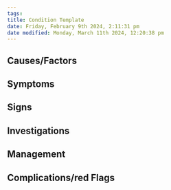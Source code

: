```yaml
---
tags: 
title: Condition Template
date: Friday, February 9th 2024, 2:11:31 pm
date modified: Monday, March 11th 2024, 12:20:38 pm
---
```


## Causes/Factors

## Symptoms

## Signs

## Investigations

## Management

## Complications/red Flags
